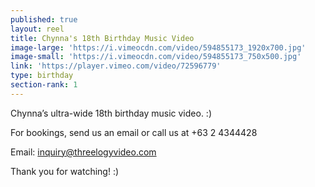 ```yaml
---
published: true
layout: reel
title: Chynna's 18th Birthday Music Video
image-large: 'https://i.vimeocdn.com/video/594855173_1920x700.jpg'
image-small: 'https://i.vimeocdn.com/video/594855173_750x500.jpg'
link: 'https://player.vimeo.com/video/72596779'
type: birthday
section-rank: 1
---
```

Chynna’s ultra-wide 18th birthday music video. :)

For bookings, send us an email or call us at +63 2 4344428

Email: inquiry@threelogyvideo.com

Thank you for watching! :)
